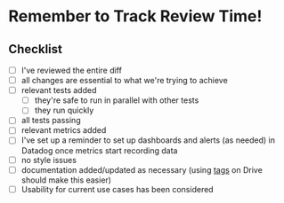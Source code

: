 # Remember to Track Review Time!

[comment]: # (If this closes something, say it here. For example, "Closes #10")

[comment]: # (What's the purpose of this PR? Is there anything in particular you'd like reviewers to know?)

[comment]: # (How can reviewers verify that the PR accomplishes its objective, if necessary?)

## Checklist
- [ ] I've reviewed the entire diff
- [ ] all changes are essential to what we're trying to achieve
- [ ] relevant tests added
  - [ ] they're safe to run in parallel with other tests
  - [ ] they run quickly
- [ ] all tests passing
- [ ] relevant metrics added
- [ ] I've set up a reminder to set up dashboards and alerts (as needed) in Datadog once metrics start recording data
- [ ] no style issues
- [ ] documentation added/updated as necessary (using [tags](https://docs.google.com/document/d/1OFrkFQHIA7ucvHyE5EqAnkPuWwGwQ04CYFD0VpF7Xhs/edit) on Drive should make this easier)
- [ ] Usability for current use cases has been considered

